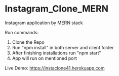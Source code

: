 # Instagram_Clone_MERN
Instagram application by MERN stack

Run commands:

1. Clone the Repo 
2. Run "npm install" in both server and client folder
3. After finishing installations run "npm start"  
4. App will run on mentioned port


Live Demo:
https://instaclone41.herokuapp.com


